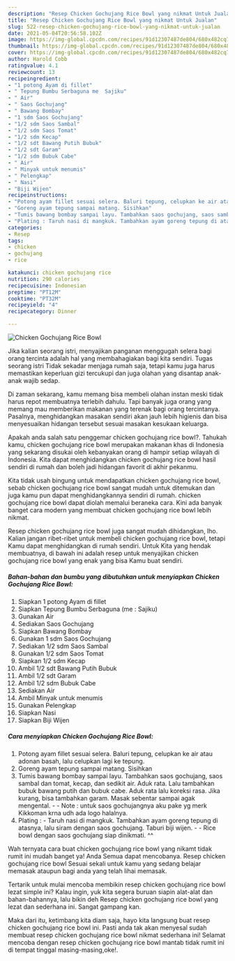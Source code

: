 ```yaml
---
description: "Resep Chicken Gochujang Rice Bowl yang nikmat Untuk Jualan"
title: "Resep Chicken Gochujang Rice Bowl yang nikmat Untuk Jualan"
slug: 522-resep-chicken-gochujang-rice-bowl-yang-nikmat-untuk-jualan
date: 2021-05-04T20:56:58.102Z
image: https://img-global.cpcdn.com/recipes/91d12307487de804/680x482cq70/chicken-gochujang-rice-bowl-foto-resep-utama.jpg
thumbnail: https://img-global.cpcdn.com/recipes/91d12307487de804/680x482cq70/chicken-gochujang-rice-bowl-foto-resep-utama.jpg
cover: https://img-global.cpcdn.com/recipes/91d12307487de804/680x482cq70/chicken-gochujang-rice-bowl-foto-resep-utama.jpg
author: Harold Cobb
ratingvalue: 4.1
reviewcount: 13
recipeingredient:
- "1 potong Ayam di fillet"
- " Tepung Bumbu Serbaguna me  Sajiku"
- " Air"
- " Saos Gochujang"
- " Bawang Bombay"
- "1 sdm Saos Gochujang"
- "1/2 sdm Saos Sambal"
- "1/2 sdm Saos Tomat"
- "1/2 sdm Kecap"
- "1/2 sdt Bawang Putih Bubuk"
- "1/2 sdt Garam"
- "1/2 sdm Bubuk Cabe"
- " Air"
- " Minyak untuk menumis"
- " Pelengkap"
- " Nasi"
- "Biji Wijen"
recipeinstructions:
- "Potong ayam fillet sesuai selera. Baluri tepung, celupkan ke air atau adonan basah, lalu celupkan lagi ke tepung."
- "Goreng ayam tepung sampai matang. Sisihkan"
- "Tumis bawang bombay sampai layu. Tambahkan saos gochujang, saos sambal dan tomat, kecap, dan sedikit air. Aduk rata. Lalu tambahkan bubuk bawang putih dan bubuk cabe. Aduk rata lalu koreksi rasa. Jika kurang, bisa tambahkan garam. Masak sebentar sampai agak mengental.  Note : untuk saos gochujangnya aku pake yg merk Kikkoman krna udh ada logo halalnya."
- "Plating : Taruh nasi di mangkuk. Tambahkan ayam goreng tepung di atasnya, lalu siram dengan saos gochujang. Taburi biji wijen.   Rice bowl dengan saos gochujang siap dinikmati. ^^"
categories:
- Resep
tags:
- chicken
- gochujang
- rice

katakunci: chicken gochujang rice 
nutrition: 290 calories
recipecuisine: Indonesian
preptime: "PT12M"
cooktime: "PT32M"
recipeyield: "4"
recipecategory: Dinner

---
```



![Chicken Gochujang Rice Bowl](https://img-global.cpcdn.com/recipes/91d12307487de804/680x482cq70/chicken-gochujang-rice-bowl-foto-resep-utama.jpg)

Jika kalian seorang istri, menyajikan panganan menggugah selera bagi orang tercinta adalah hal yang membahagiakan bagi kita sendiri. Tugas seorang istri Tidak sekadar menjaga rumah saja, tetapi kamu juga harus memastikan keperluan gizi tercukupi dan juga olahan yang disantap anak-anak wajib sedap.

Di zaman  sekarang, kamu memang bisa membeli olahan instan meski tidak harus repot membuatnya terlebih dahulu. Tapi banyak juga orang yang memang mau memberikan makanan yang terenak bagi orang tercintanya. Pasalnya, menghidangkan masakan sendiri akan jauh lebih higienis dan bisa menyesuaikan hidangan tersebut sesuai masakan kesukaan keluarga. 



Apakah anda salah satu penggemar chicken gochujang rice bowl?. Tahukah kamu, chicken gochujang rice bowl merupakan makanan khas di Indonesia yang sekarang disukai oleh kebanyakan orang di hampir setiap wilayah di Indonesia. Kita dapat menghidangkan chicken gochujang rice bowl hasil sendiri di rumah dan boleh jadi hidangan favorit di akhir pekanmu.

Kita tidak usah bingung untuk mendapatkan chicken gochujang rice bowl, sebab chicken gochujang rice bowl sangat mudah untuk ditemukan dan juga kamu pun dapat menghidangkannya sendiri di rumah. chicken gochujang rice bowl dapat diolah memalui beraneka cara. Kini ada banyak banget cara modern yang membuat chicken gochujang rice bowl lebih nikmat.

Resep chicken gochujang rice bowl juga sangat mudah dihidangkan, lho. Kalian jangan ribet-ribet untuk membeli chicken gochujang rice bowl, tetapi Kamu dapat menghidangkan di rumah sendiri. Untuk Kita yang hendak membuatnya, di bawah ini adalah resep untuk menyajikan chicken gochujang rice bowl yang enak yang bisa Kamu buat sendiri.

<!--inarticleads1-->

##### Bahan-bahan dan bumbu yang dibutuhkan untuk menyiapkan Chicken Gochujang Rice Bowl:

1. Siapkan 1 potong Ayam di fillet
1. Siapkan  Tepung Bumbu Serbaguna (me : Sajiku)
1. Gunakan  Air
1. Sediakan  Saos Gochujang
1. Siapkan  Bawang Bombay
1. Gunakan 1 sdm Saos Gochujang
1. Sediakan 1/2 sdm Saos Sambal
1. Gunakan 1/2 sdm Saos Tomat
1. Siapkan 1/2 sdm Kecap
1. Ambil 1/2 sdt Bawang Putih Bubuk
1. Ambil 1/2 sdt Garam
1. Ambil 1/2 sdm Bubuk Cabe
1. Sediakan  Air
1. Ambil  Minyak untuk menumis
1. Gunakan  Pelengkap
1. Siapkan  Nasi
1. Siapkan Biji Wijen




<!--inarticleads2-->

##### Cara menyiapkan Chicken Gochujang Rice Bowl:

1. Potong ayam fillet sesuai selera. Baluri tepung, celupkan ke air atau adonan basah, lalu celupkan lagi ke tepung.
1. Goreng ayam tepung sampai matang. Sisihkan
1. Tumis bawang bombay sampai layu. Tambahkan saos gochujang, saos sambal dan tomat, kecap, dan sedikit air. Aduk rata. Lalu tambahkan bubuk bawang putih dan bubuk cabe. Aduk rata lalu koreksi rasa. Jika kurang, bisa tambahkan garam. Masak sebentar sampai agak mengental. -  - Note : untuk saos gochujangnya aku pake yg merk Kikkoman krna udh ada logo halalnya.
1. Plating : - Taruh nasi di mangkuk. Tambahkan ayam goreng tepung di atasnya, lalu siram dengan saos gochujang. Taburi biji wijen.  -  - Rice bowl dengan saos gochujang siap dinikmati. ^^




Wah ternyata cara buat chicken gochujang rice bowl yang nikamt tidak rumit ini mudah banget ya! Anda Semua dapat mencobanya. Resep chicken gochujang rice bowl Sesuai sekali untuk kamu yang sedang belajar memasak ataupun bagi anda yang telah lihai memasak.

Tertarik untuk mulai mencoba membikin resep chicken gochujang rice bowl lezat simple ini? Kalau ingin, yuk kita segera buruan siapin alat-alat dan bahan-bahannya, lalu bikin deh Resep chicken gochujang rice bowl yang lezat dan sederhana ini. Sangat gampang kan. 

Maka dari itu, ketimbang kita diam saja, hayo kita langsung buat resep chicken gochujang rice bowl ini. Pasti anda tak akan menyesal sudah membuat resep chicken gochujang rice bowl nikmat sederhana ini! Selamat mencoba dengan resep chicken gochujang rice bowl mantab tidak rumit ini di tempat tinggal masing-masing,oke!.

